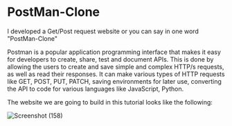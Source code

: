 # PostMan-Clone
I developed a Get/Post request website or you can say in one word "PostMan-Clone" 

Postman is a popular application programming interface that makes it easy for developers to create, share, test and document APIs. This is done by allowing the users to create and save simple and complex HTTP/s requests, as well as read their responses. It can make various types of HTTP requests like GET, POST, PUT, PATCH, saving environments for later use, converting the API to code for various languages like JavaScript, Python.

The website we are going to build in this tutorial looks like the following:

 ![Screenshot (158)](https://user-images.githubusercontent.com/71494697/183480428-35daa9b4-e77b-4786-b680-ab8188fb4b88.png)
